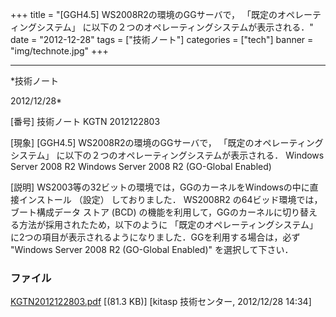 ﻿+++
title = "[GGH4.5] WS2008R2の環境のGGサーバで， 「既定のオペレーティングシステム」 に以下の２つのオペレーティングシステムが表示される．"
date = "2012-12-28"
tags = ["技術ノート"]
categories = ["tech"]
banner = "img/technote.jpg"
+++

-----------------------------------------------------------------------------------------------------------------------------

*技術ノート

2012/12/28*


[番号]
技術ノート KGTN 2012122803

[現象]
[GGH4.5] WS2008R2の環境のGGサーバで，
「既定のオペレーティングシステム」
に以下の２つのオペレーティングシステムが表示される．
Windows Server 2008 R2
Windows Server 2008 R2 (GO-Global Enabled)

[説明]
WS2003等の32ビットの環境では，GGのカーネルをWindowsの中に直接インストール
（設定） しておりました． WS2008R2 の64ビッド環境では，ブート構成データ
ストア (BCD)
の機能を利用して，GGのカーネルに切り替える方法が採用されたため，以下のように
「既定のオペレーティングシステム」
に2つの項目が表示されるようになりました．GGを利用する場合は，必ず
"Windows Server 2008 R2 (GO-Global Enabled)" を選択して下さい．


### ファイル

 
 


[KGTN2012122803.pdf](http://techreport.kitasp.net/attachments/download/1166/KGTN2012122803.pdf)
 [(81.3 KB)] [kitasp 技術センター, 2012/12/28
14:34]


 


 

